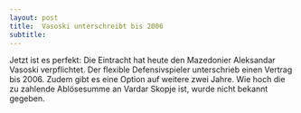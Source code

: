 ```yaml
---
layout: post
title:  Vasoski unterschreibt bis 2006
subtitle:  
---
```


Jetzt ist es perfekt: Die Eintracht hat heute den Mazedonier Aleksandar Vasoski verpflichtet. Der flexible Defensivspieler unterschrieb einen Vertrag bis 2006. Zudem gibt es eine Option auf weitere zwei Jahre. Wie hoch die zu zahlende Ablösesumme an Vardar Skopje ist, wurde nicht bekannt gegeben.


